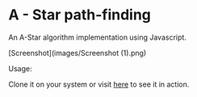 # A - Star path-finding

An A-Star algorithm implementation using Javascript.

[Screenshot](images/Screenshot (1).png)

Usage:

Clone it on your system or visit [here](https://madeyedexter.github.io/astar) to see it in action.

